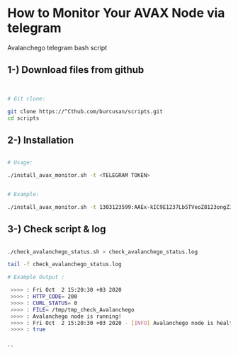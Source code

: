 # How to Monitor Your AVAX Node via telegram

Avalanchego telegram bash script


## 1-) Download files from github

```bash


# Git clone:

git clone https://^Cthub.com/burcusan/scripts.git
cd scripts


```



## 2-) Installation


```bash

# Usage:

./install_avax_monitor.sh -t <TELEGRAM TOKEN>


# Example:

./install_avax_monitor.sh -t 1303123599:AAEx-kIC9E1237Lb5TVeoZ8123ongZ3_c-g


```




## 3-) Check script & log 


```bash

./check_avalanchego_status.sh > check_avalanchego_status.log

tail -f check_avalanchego_status.log

# Example Output :

 >>>> : Fri Oct  2 15:20:30 +03 2020
 >>>> : HTTP_CODE= 200
 >>>> : CURL_STATUS= 0
 >>>> : FILE= /tmp/tmp_check_Avalanchego
 >>>> : Avalanchego node is running!
 >>>> : Fri Oct  2 15:20:30 +03 2020 - [INFO] Avalanchego node is healthy ! -  health.getLiveness result.healthy=true hostname=oracle-1
 >>>> : true


``

